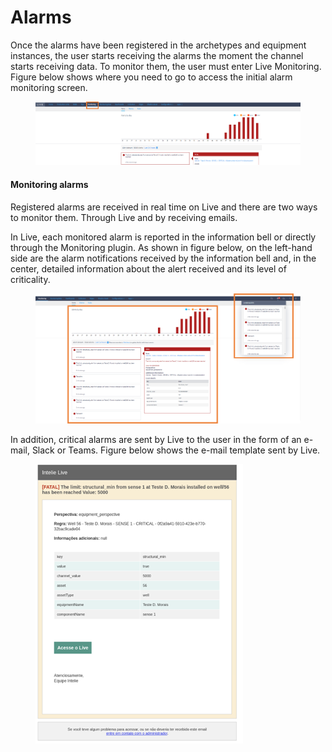 # Alarms

Once the alarms have been registered in the archetypes and equipment instances, the user starts receiving the alarms the moment the channel starts receiving data. To monitor them, the user must enter Live Monitoring. Figure below shows where you need to go to access the initial alarm monitoring screen.

<figure><img src="../../../.gitbook/assets/alarm1.png" alt=""><figcaption></figcaption></figure>

#### Monitoring alarms

Registered alarms are received in real time on Live and there are two ways to monitor them. Through Live and by receiving emails.

In Live, each monitored alarm is reported in the information bell or directly through the Monitoring plugin. As shown in figure below, on the left-hand side are the alarm notifications received by the information bell and, in the center, detailed information about the alert received and its level of criticality.

<figure><img src="../../../.gitbook/assets/alarm2.png" alt=""><figcaption></figcaption></figure>

In addition, critical alarms are sent by Live to the user in the form of an e-mail, Slack or Teams. Figure below shows the e-mail template sent by Live.

<figure><img src="../../../.gitbook/assets/alarm3.png" alt=""><figcaption></figcaption></figure>

